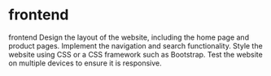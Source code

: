# frontend
frontend Design the layout of the website, including the home page and product pages.
Implement the navigation and search functionality.
Style the website using CSS or a CSS framework such as Bootstrap.
Test the website on multiple devices to ensure it is responsive.
